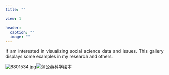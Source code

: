 ```yaml
---
title: ""

view: 1

header:
  caption: ""
  image: ""
---
```

<div style="text-align: justify">
If am interested in visualizing social science data and issues. This gallery displays some examples in my research and others. 
 </div>


![8801534.jpg](http://upload-images.jianshu.io/upload_images/11857-01cbf3fb27bdff77.jpg?imageMogr2/auto-orient/strip%7CimageView2/2/w/620)![蒲公英科学绘本](http://upload-images.jianshu.io/upload_images/11857-76326f352c2afe1e.jpg?imageMogr2/auto-orient/strip%7CimageView2/2/w/520)